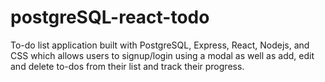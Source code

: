 # postgreSQL-react-todo
To-do list application built with PostgreSQL, Express, React, Nodejs, and CSS which allows users to signup/login using a modal as well as add, edit and delete to-dos from their list and track their progress.
